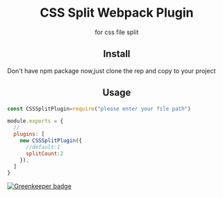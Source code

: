 <h1 style="text-align:center">
CSS Split Webpack Plugin
</h1>
<p style="text-align:center">
for css file split
</p>

<h2 style="text-align:center">
  Install
</h2>
<p>
Don't have npm package now,just clone the rep and copy to your project
</p>

<h2 style="text-align:center">
  Usage
</h2>

```javascript
const CSSSplitPlugin=require("please enter your file path")

module.exports = {
  //
  plugins: [
    new CSSSplitPlugin({
      //default:1
      splitCount:2
    }),
  ]
}

```

[![Greenkeeper badge](https://badges.greenkeeper.io/jojoLockLock/css-split-webpack-plugin.svg)](https://greenkeeper.io/)